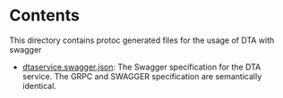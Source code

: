 # Contents

This directory contains protoc generated files for the usage of DTA with swagger

- [dtaservice.swagger.json](dtaservice.swagger.json): The Swagger specification for the DTA service. The GRPC and SWAGGER specification are semantically identical.
